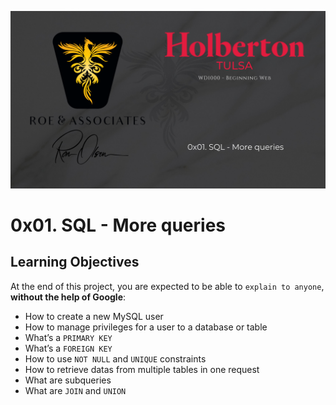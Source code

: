 ![0x01. SQL - More queries](https://github.com/ronroeandassociates/assets/blob/master/images/0x01_SQL_more_queries_banner.png)

# 0x01. SQL - More queries

## Learning Objectives

At the end of this project, you are expected to be able to `explain to anyone`, **without the help of Google**:

- How to create a new MySQL user
- How to manage privileges for a user to a database or table
- What’s a `PRIMARY KEY`
- What’s a `FOREIGN KEY`
- How to use `NOT NULL` and `UNIQUE` constraints
- How to retrieve datas from multiple tables in one request
- What are subqueries
- What are `JOIN` and `UNION`
